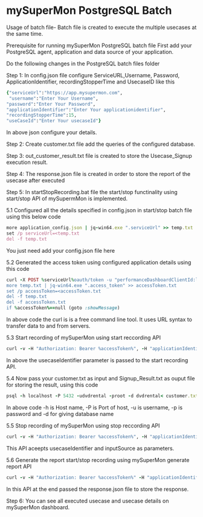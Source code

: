 # mySuperMon PostgreSQL Batch 
Usage of batch file-
Batch file is created to execute the multiple usecases at the same time. 

Prerequisite for running  mySuperMon PostgreSQL batch file
First add your PostgreSQL agent, application and data source of your application.

Do the following changes in the PostgreSQL batch files folder

Step 1: In config.json file configure ServiceURL,Username, Password, ApplicationIdentifier, recordingStopperTime and UsecaseID like this
```ruby
{"serviceUrl":"https://app.mysupermon.com",
 "username":"Enter Your Username", 
"password":"Enter Your Password", 
"applicationIdentifier":"Enter Your applicationidentifier", 
"recordingStopperTime":15,
"useCaseId":"Enter Your usecaseId"}
```

In above json configure your details. 
 
Step 2: Create customer.txt file add the queries of the configured database.

Step 3: out_customer_result.txt file is created to store the Usecase_Signup execution result.

Step 4: The response.json file is created in order to store the report of the usecase after executed

Step 5: In startStopRecording.bat file the start/stop functinality using start/stop API of mySupermMon is implemented.

5.1 Configured all the details specified in config.json in start/stop batch file using this below code
```ruby
more application_config.json | jq-win64.exe ".serviceUrl" >> temp.txt
set /p serviceUrl=<temp.txt
del -f temp.txt
```
You just need add your config.json file here

5.2 Generated the access token using configured application details using this code
```ruby
curl -X POST %serviceUrl%oauth/token -u "performanceDashboardClientId:ljknsqy9tp6123" -d "grant_type=password" -d "username=%username%" -d "password=%password%" >> temp.txt
more temp.txt | jq-win64.exe ".access_token" >> accessToken.txt
set /p accessToken=<accessToken.txt
del -f temp.txt
del -f accessToken.txt
if %accessToken%==null (goto :showMessage)
```
In above code the curl is is a free command line tool. It uses URL syntax to transfer data to and from servers.

5.3 Start recording of mySuperMon using start reccording API 
```ruby
curl -v -H "Authorization: Bearer %accessToken%", -H "applicationIdentifier:%applicationIdentifier%" -X GET %serviceUrl%devaten/data/startRecording?usecaseIdentifier="Signup"
```
In above the usecaseIdentifier parameter is passed to the start recording API. 


5.4 Now pass your customer.txt as input and Signup_Result.txt as ouput file for storing the result, using this code
```ruby
psql -h localhost -P 5432 -udvdrental -proot -d dvdrental< customer.txt > out_customer_result.txt
```
In above code -h is Host name, -P is Port of host, -u is username, -p is password and -d for giving database name

5.5 Stop recording of mySuperMon using stop reccording API 
```ruby
curl -v -H "Authorization: Bearer %accessToken%", -H "applicationIdentifier:%applicationIdentifier%" -X GET %serviceUrl%devaten/data/stopRecording?usecaseIdentifier="Signup&inputSource=batFile"
```

This API aceepts usecaseIdentifier and inputSource as parameters.

5.6 Generate the report start/stop recording using mySuperMon generate report API 
```ruby
curl -v -H "Authorization: Bearer %accessToken%" -H "applicationIdentifier:%applicationIdentifier%" -X GET %serviceUrl%devaten/data/generateReport >> response.json
 ```
In this API at the end passed the response.json file to store the response.

Step 6: You can see all executed usecase and usecase details on mySuperMon dashboard.





 
 

 
